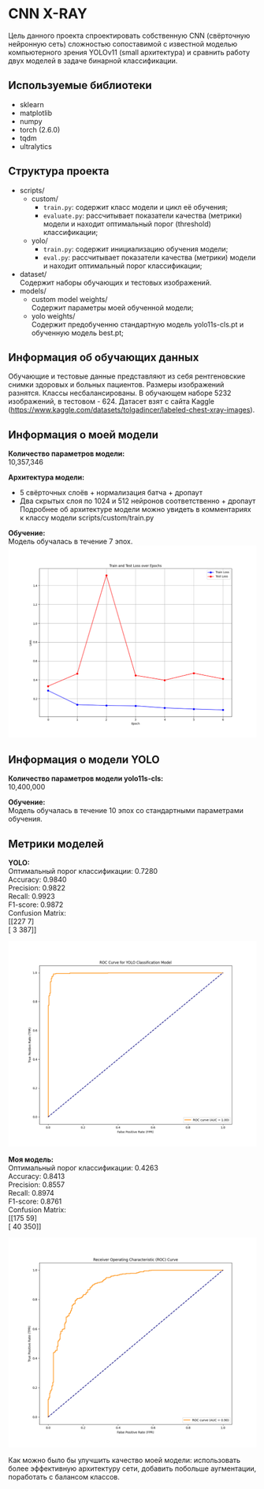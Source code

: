 # CNN X-RAY
Цель данного проекта спроектировать собственную CNN (свёрточную нейронную сеть) сложностью сопоставимой с известной моделью компьютерного зрения YOLOv11
(small архитектура) и сравнить работу двух моделей в задаче бинарной классификации.

## Используемые библиотеки
- sklearn
- matplotlib
- numpy
- torch (2.6.0)
- tqdm
- ultralytics

## Структура проекта
- scripts/
	- custom/
		- `train.py`: содержит класс модели и цикл её обучения;
		- `evaluate.py`: рассчитывает показатели качества (метрики) модели
						 и находит оптимальный порог (threshold) классификации;
	- yolo/
		- `train.py`: содержит инициализацию обучения модели;
		- `eval.py`: рассчитывает показатели качества (метрики) модели
					 и находит оптимальный порог классификации;
- dataset/\
    Содержит наборы обучающих и тестовых изображений.
- models/
	- custom model weights/\
		Содержит параметры моей обученной модели;
	- yolo weights/\
		Содержит предобученню стандартную модель yolo11s-cls.pt и обученную модель best.pt;
		
## Информация об обучающих данных
Обучающие и тестовые данные представляют из себя рентгеновские снимки здоровых и больных пациентов. Размеры изображений разнятся. Классы несбалансированы.
В обучающем наборе 5232 изображений, в тестовом - 624. Датасет взят с сайта Kaggle (https://www.kaggle.com/datasets/tolgadincer/labeled-chest-xray-images).

## Информация о моей модели
**Количество параметров модели:**\
10,357,346

**Архитектура модели:**
- 5 свёрточных слоёв + нормализация батча + дропаут
- Два скрытых слоя по 1024 и 512 нейронов соответственно + дропаут\
Подробнее об архитектуре модели можно увидеть в комментариях к классу модели scripts/custom/train.py

**Обучение:**\
Модель обучалась в течение 7 эпох.
![Прогресс обучения](imgs/train0.png)

## Информация о модели YOLO
**Количество параметров модели yolo11s-cls:**\
10,400,000

**Обучение:**\
Модель обучалась в течение 10 эпох со стандартными параметрами обучения.

## Метрики моделей
**YOLO:**\
Оптимальный порог классификации: 0.7280\
Accuracy: 0.9840\
Precision: 0.9822\
Recall: 0.9923\
F1-score: 0.9872\
Confusion Matrix:\
[[227   7]\
 [  3 387]]

![ROC кривая обученной YOLO](imgs/ROC_YOLO.png)
 
**Моя модель:**\
Оптимальный порог классификации: 0.4263\
Accuracy: 0.8413\
Precision: 0.8557\
Recall: 0.8974\
F1-score: 0.8761\
Confusion Matrix:\
[[175  59]\
 [ 40 350]]

![ROC кривая обученной YOLO](imgs/ROC.png)

Как можно было бы улучшить качество моей модели:
использовать более эффективную архитектуру сети, добавить побольше аугментации, поработать с балансом классов.

